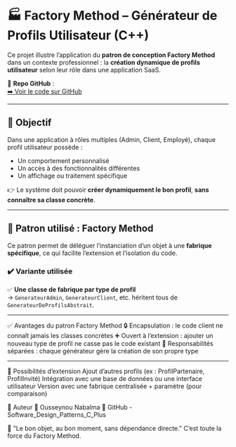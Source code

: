 # 🏭 Factory Method – Générateur de Profils Utilisateur (C++)

Ce projet illustre l’application du **patron de conception Factory Method** dans un contexte professionnel : la **création dynamique de profils utilisateur** selon leur rôle dans une application SaaS.

🔗 **Repo GitHub** :  
[➡️ Voir le code sur GitHub](https://github.com/nabalma/Software_Design_Patterns_C_Plus/tree/main/Conception_logiciels.PatronFabrique)

---

## 🎯 Objectif

Dans une application à rôles multiples (Admin, Client, Employé), chaque profil utilisateur possède :
- Un comportement personnalisé
- Un accès à des fonctionnalités différentes
- Un affichage ou traitement spécifique

👉 Le système doit pouvoir **créer dynamiquement le bon profil**, **sans connaître sa classe concrète**.

---

## 🧠 Patron utilisé : Factory Method

Ce patron permet de déléguer l’instanciation d’un objet à une **fabrique spécifique**, ce qui facilite l’extension et l’isolation du code.

### ✔️ Variante utilisée

✅ **Une classe de fabrique par type de profil**  
→ `GenerateurAdmin`, `GenerateurClient`, etc. héritent tous de `GenerateurDeProfilsAbstrait`.

---

✅ Avantages du patron Factory Method
🔒 Encapsulation : le code client ne connaît jamais les classes concrètes
➕ Ouvert à l’extension : ajouter un nouveau type de profil ne casse pas le code existant
🧼 Responsabilités séparées : chaque générateur gère la création de son propre type

---

🔄 Possibilités d’extension
Ajout d’autres profils (ex : ProfilPartenaire, ProfilInvité)
Intégration avec une base de données ou une interface utilisateur
Version avec une fabrique centralisée + paramètre (pour comparaison)

📜 Auteur
👤 Ousseynou Nabalma
🔗 GitHub - Software_Design_Patterns_C_Plus

🧠 "Le bon objet, au bon moment, sans dépendance directe."
C’est toute la force du Factory Method.
